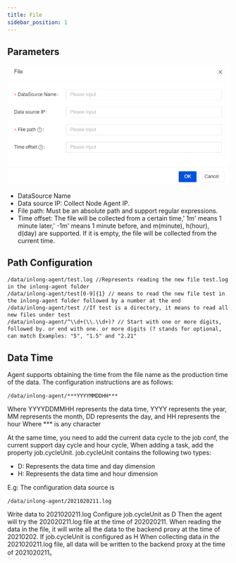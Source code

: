 ```yaml
---
title: File
sidebar_position: 1
---
```


## Parameters
![File Params](img/file_param.png)
- DataSource Name
- Data source IP: Collect Node Agent IP.
- File path: Must be an absolute path and support regular expressions.
- Time offset: The file will be collected from a certain time,' 1m' means 1 minute later,' -1m' means 1 minute before, and m(minute), h(hour), d(day) are supported. If it is empty, the file will be collected from the current time.

## Path Configuration
```
/data/inlong-agent/test.log //Represents reading the new file test.log in the inlong-agent folder
/data/inlong-agent/test[0-9]{1} // means to read the new file test in the inlong-agent folder followed by a number at the end
/data/inlong-agent/test //If test is a directory, it means to read all new files under test
/data/inlong-agent/^\\d+(\\.\\d+)? // Start with one or more digits, followed by. or end with one. or more digits (? stands for optional, can match Examples: "5", "1.5" and "2.21"
```

## Data Time
Agent supports obtaining the time from the file name as the production time of the data. The configuration instructions are as follows:
```
/data/inlong-agent/***YYYYMMDDHH***
```

Where YYYYDDMMHH represents the data time, YYYY represents the year, MM represents the month, DD represents the day, and HH represents the hour
Where *** is any character

At the same time, you need to add the current data cycle to the job conf, the current support day cycle and hour cycle,
When adding a task, add the property job.cycleUnit. job.cycleUnit contains the following two types:
- D: Represents the data time and day dimension
- H: Represents the data time and hour dimension

E.g:
The configuration data source is
```
/data/inlong-agent/2021020211.log
```
Write data to 2021020211.log
Configure job.cycleUnit as D
Then the agent will try the 202020211.log file at the time of 202020211. When reading the data in the file, it will write all the data to the backend proxy at the time of 20210202.
If job.cycleUnit is configured as H
When collecting data in the 2021020211.log file, all data will be written to the backend proxy at the time of 2021020211。